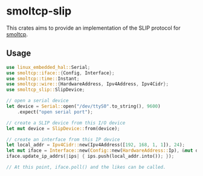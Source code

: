 # smoltcp-slip

This crates aims to provide an implementation of the SLIP protocol for [smoltcp].

## Usage

```rust no_run
use linux_embedded_hal::Serial;
use smoltcp::iface::{Config, Interface};
use smoltcp::time::Instant;
use smoltcp::wire::{HardwareAddress, Ipv4Address, Ipv4Cidr};
use smoltcp_slip::SlipDevice;

// open a serial device
let device = Serial::open("/dev/ttyS0".to_string(), 9600)
    .expect("open serial port");

// create a SLIP device from this I/O device
let mut device = SlipDevice::from(device);

// create an interface from this IP device
let local_addr = Ipv4Cidr::new(Ipv4Address([192, 168, 1, 1]), 24);
let mut iface = Interface::new(Config::new(HardwareAddress::Ip), &mut device, Instant::now());
iface.update_ip_addrs(|ips| { ips.push(local_addr.into()); });

// At this point, iface.poll() and the likes can be called.
```

[smoltcp]: https://github.com/smoltcp-rs/smoltcp
